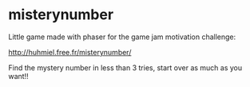 # misterynumber
Little game made with phaser for the game jam motivation challenge:

http://huhmiel.free.fr/misterynumber/

Find the mystery number in less than 3 tries, start over as much as you want!!
